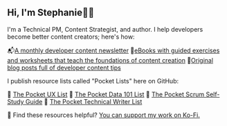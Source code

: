 ## Hi, I'm Stephanie👋🏽

I'm a Technical PM, Content Strategist, and author. I help developers become better content creators; here's how:

📬[A monthly developer content newsletter](http://bit.ly/devcontentdigest)
📖[eBooks with guided exercises and worksheets that teach the foundations of content creation](www.developersguidetocontent.com)
📝[Original blog posts full of developer content tips](www.stephaniemorillo.co/blog)


I publish resource lists called "Pocket Lists" here on GitHub:

📌 [The Pocket UX List](https://github.com/rubymorillo/pocket-ux-list)
📌 [The Pocket Data 101 List](https://github.com/rubymorillo/pocket-data-101-list)
📌 [The Pocket Scrum Self-Study Guide](https://github.com/rubymorillo/pocket-scrum-self-study-list)
📌 [The Pocket Technical Writer List](https://github.com/rubymorillo/pocket-tech-writing-list)


💫 Find these resources helpful? [You can support my work on Ko-Fi.](www.ko-fi.com/stephaniemorillo.com)
